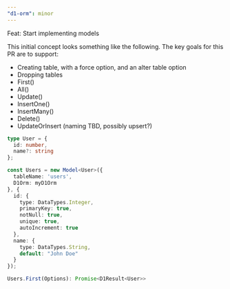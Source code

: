 ```yaml
---
"d1-orm": minor
---
```


Feat: Start implementing models

This initial concept looks something like the following.
The key goals for this PR are to support:

- Creating table, with a force option, and an alter table option
- Dropping tables
- First()
- All()
- Update()
- InsertOne()
- InsertMany()
- Delete()
- UpdateOrInsert (naming TBD, possibly upsert?)

```ts
type User = {
  id: number,
  name?: string
};

const Users = new Model<User>({
  tableName: 'users',
  D1Orm: myD1Orm
}, {
  id: {
    type: DataTypes.Integer,
    primaryKey: true,
    notNull: true,
    unique: true,
    autoIncrement: true
  },
  name: {
    type: DataTypes.String,
    default: "John Doe"
  }
});

Users.First(Options): Promise<D1Result<User>>
```
